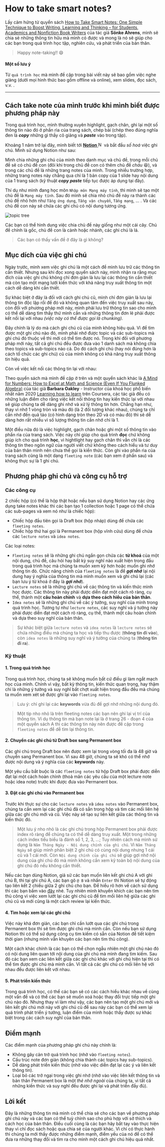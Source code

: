 # How to take smart notes?

Lấy cảm hứng từ quyển sách [How to Take Smart Notes: One Simple Technique to Boost Writing, Learning and Thinking – for Students, Academics and Nonfiction Book Writers](https://www.amazon.com/How-Take-Smart-Notes-Nonfiction-ebook/dp/B06WVYW33Y/ref=sr_1_1?crid=LZQ0IFKKEBFZ&dchild=1&keywords=how+to+take+smart+notes&qid=1611304777&sprefix=how+to+take+s%2Caps%2C412&sr=8-1) của tác giả **Sönke Ahrens**,
mình sẽ chia sẻ những thông tin hữu mà mình có được và mong là nó sẽ giúp cho các bạn trong quá trình học tập, nghiên cứu, và phát triển của bản thân.
> Happy note-taking!! :smile:

#### Một số lưu ý
Từ `quá trình học` mà mình đề cập trong bài viết này sẽ bao gồm việc nghe giảng (dưới mọi hình thức bao gồm offline và online), xem slides, đọc sách, v.v. .

___

## Cách take note của mình trước khi mình biết được phương pháp này
Trong quá trình học, mình thường xuyên highlight, gạch chân, ghi lại một số thông tin nào đó ở phần rìa của trang sách, chép bài (chép theo đúng nghĩa đen là ***copy*** những gì thầy cô giảng và ***paste*** vào trong tập).

Khoảng 1 năm trở lại đây, mình biết tới [**Notion**  <img src="https://upload.wikimedia.org/wikipedia/commons/4/45/Notion_app_logo.png" alt="Notion-logo" width="15"/>](https://www.notion.so/) và bắt đầu *số hoá* việc ghi chú. Mình sử dụng Notion như sau:

Mình chia những ghi chú của mình theo danh mục và chủ đề, trong mỗi chủ đề sẽ có chủ đề con (đôi khi trong chủ đề con có thêm chủ đề *cháu* :laughing:), và trong các chủ đề là những trang notes của mình. Trong nhiều trường hợp, những trang notes này chẳng qua chỉ là 1 bản copy của 1 slide hay nội dung của 1 trang sách (kỹ thuật ***copy paste*** tiếp tục được áp dụng tại đây).

Thí dụ như mình đang học môn `Nhập môn Mạng máy tính`, thì mình sẽ tạo một chủ đề là `Mạng máy tính`. Sau đó mình sẽ chia nhỏ chủ đề này ra thành các chủ đề nhỏ hơn như `Tầng ứng dụng`, `Tầng vận chuyển`, `Tầng mạng`, ... . Và các chủ đề con này sẽ chứa các ghi chú có nội dung tương ứng.

![topic tree](https://cdn.shopify.com/s/files/1/1438/7872/products/topic-tree-cover_grande.jpg?v=1477857286 "")

Các bạn có thể hình dung việc chia chủ đề này giống như một cái cây. Chủ đề chính là gốc, chủ đề con là cành hoặc nhánh, các ghi chú là lá.

> Các bạn có thấy vấn đề ở đây là gì không?

## Mục dích của việc ghi chú
Ngày trước, mình xem việc ghi chú là một cách để mình lưu trữ các thông tin cần thiết.
Nhưng sau khi đọc xong quyển sách này, mình nhận ra rằng mục đích của việc ghi chú không chỉ đơn giản là lưu lại các thông tin cần thiết mà còn tạo một mạng lưới kiến thức với khả năng truy xuất thông tin một cách dễ dàng khi cần thiết.

Sự khác biệt ở đây là đối với cách ghi chú cũ, mình chỉ đơn giản là lưu lại thông tin độc lập rồi để đó và không quan tâm đến việc truy xuất sau này, còn đối với phương pháp mới này, mình phải lưu trữ thông tin sao cho mình có thể dễ dàng tìm thấy thứ mình cần và những thông tin đơn lẻ phải được kết nối lại với nhau *(việc này có thể được gọi là chunking)*.

Đây chính là lý do mà cách ghi chú cũ của mình không hiệu quả. Vì để  tìm được một ghi chú nào đó, mình phải nhớ được topic và các sub-topics mà ghi chú đó thuộc về thì mới có thể tìm được nó. Trong khi đối với phương pháp mới này, tất cả ghi chú đều được đưa vào 1 danh sách mà không chia theo topics và sub-topics nào cả. Do đó cách ghi chú (hay nói đúng hơn là cách tổ chức các ghi chú) cũ của mình không có khả năng truy xuất thông tin hiệu quả.

Còn về việc kết nối các thông tin lại với nhau:

Theo quyển sách mà mình đề cập ở trên và một quyển sách khác là [A Mind for Numbers: How to Excel at Math and Science (Even If You Flunked Algebra)](https://www.amazon.com/Mind-Numbers-Science-Flunked-Algebra/dp/039916524X/ref=sr_1_1?crid=2DOQO4Q0WNG3M&dchild=1&keywords=a+mind+for+numbers&qid=1611374045&sprefix=a+mind+%2Caps%2C414&sr=8-1) của tác giả **Barbara Oakley** - Instructor của khoá học phổ biến nhất năm 2020 [Learning how to learn](https://www.coursera.org/learn/learning-how-to-learn) trên Coursera, các tác giả đều có những luận điểm cho rằng việc kết nối thông tin hay kiến thức lại với nhau sẽ giúp chúng ta dễ dàng ghi nhớ và xử lý thông tin hơn. Chẳng hạn như, thay vì nhớ 1 vòng tròn và màu đỏ (là 2 đối tượng khác nhau), chúng ta chỉ cần nhớ đến quả táo (có hình dạng tròn theo 2D và có màu đỏ) thì sẽ dễ dàng hơn rất nhiều vì số lượng thông tin cần nhớ chỉ là 1.

Một điều nữa đó là việc highlight, gạch chân hoặc ghi một số thông tin vào phần rìa của trang sách. Việc này chỉ giúp cho quá trình **đọc** chứ không giúp ích cho quá trình **học**, vì hightlight hay gạch chân thì vẫn chỉ là các thông tin theo ngôn ngữ của người viết chứ không theo cách hiểu và tư duy của bản thân mình nên chưa thể gọi là kiến thức. Còn ghi vào phần rìa của trang sách cũng là một dạng `fleeting note` (các bạn xem ở phần sau) và không thực sự là 1 ghi chú.

## Phương pháp ghi chú và công cụ hỗ trợ
### Các công cụ
2 chiếc hộp (có thể là hộp thật hoặc nếu bạn sử dụng Notion hay các ứng dụng take notes khác thì các bạn tạo 1 collection hoặc 1 page có thể chứa các sub-pages và xem nó như là chiếc hộp):
- Chiếc hộp đầu tiên gọi là Draft box (hộp nháp) dùng để chứa các `fleeting notes`.
- Chiếc hộp thứ hai gọi là Permanent box (hộp vĩnh cửu) dùng để chứa các `lecture notes` và `idea notes`.

Các loại notes:
- `Fleeting notes` sẽ là những ghi chú ngắn gọn chứa các **từ khoá** của một nội dung, chủ đề, câu hỏi hay bất kỳ suy nghĩ nào xuất hiện trong đầu trong quá trình học mà chúng ta muốn xem kỹ hơn hoặc muốn ghi nhớ thông tin đó. Chức năng chính của `fleeting notes` là để ***gợi nhớ*** lại nội dung hay ý nghĩa của thông tin mà mình muốn xem và ghi chú lại (các bạn lưu ý từ khoá ở đây là ***gợi nhớ***).
- `Lecture notes` sẽ là những ghi chú về các thông tin và kiến thức mình học được. Các thông tin này phải được diễn đạt một cách rõ ràng, cụ thể, thành một **câu hoàn chỉnh** và **dựa theo cách hiểu của bản thân**.
- `Idea notes` sẽ là những ghi chú về các ý tưởng, suy nghĩ của mình trong quá trình học. Tương tự như `lecture notes`, các suy nghĩ và ý tưởng này phải được diễn đạt một cách rõ ràng, cụ thể, thành một câu hoàn chỉnh và dựa theo suy nghĩ của bản thân.

> Sự khác biệt giữa `lecture notes` và `idea notes` là `lecture notes` sẽ chứa những điều mà chúng ta học và tiếp thu được (**thông tin đi vào**), còn `idea notes` là những suy nghĩ và ý tưởng của chúng ta (**thông tin đi ra**).

### Kỹ thuật
#### 1. Trong quá trình học
Trong quá trình học, chúng ta sẽ không muốn bất cứ điều gì làm ngắt mạch học của mình. Chính vì vậy, bất kỳ thông tin, kiến thức quan trọng, hay thậm chí là những ý tưởng và suy nghĩ bất chợt xuất hiện trong đầu đều mà chúng ta muốn xem xét sẽ được ghi lại vào `fleeting notes`.
> Lưu ý: chỉ ghi lại các **keywords** vừa đủ để gợi nhớ những nội dung đó.

> Một tip nho nhỏ là trên fleeting notes các bạn nên ghi lại vị trí của thông tin. Ví dụ thông tin mà bạn note lại là ở trang 26 - đoạn 4 của một quyển sách A thì các thông tin này nên được đề cập trong `fleeting notes` để dễ tìm lại thông tin.

#### 2. Chuyển các ghi chú từ Draft box sang Permanent box
Các ghi chú trong Draft box nên được xem lại trong vòng tối đa là 48 giờ và chuyển sang Permanent box. Vì sau 48 giờ, chúng ta sẽ khó có thể nhớ được nội dung và ý nghĩa của các **keywords** này.

Một yêu cầu bắt buộc là các `fleeting notes` từ hộp Draft box phải được diễn đạt lại một cách hoàn chỉnh (thoả mãn các yêu cầu của một lecture note hoặc idea note) trước khi được đưa vào Permanent box.

#### 3. Đặt các ghi chú vào Permanent box
Trước khi thực sự cho các `lecture notes` và `idea notes` vào Permanent box, chúng ta cần xem lại các ghi chú đã có sẵn trong hộp và tìm các mối liên hệ giữa các ghi chú mới và cũ. Việc này sẽ tạo sự liên kết giữa các thông tin và kiến thức đó.

> Một lưu ý nho nhỏ là các ghi chú trong hộp Permanent box phải được index rõ ràng để chúng ta có thể dễ dàng truy xuất. Một trong những cách index tiểu biểu là đánh số 1, 2, 3, ...; Tuy nhiên cách mà mình sử dụng là `Năm Tháng Ngày - Nội dung chính của ghi chú`. Vì `Năm Tháng Ngày` sẽ giúp mình phân biệt 2 ghi chú có cùng nội dung nhưng 1 cái cũ và 1 cái mới. Còn `Nội dung chính của ghi chú` sẽ giúp gợi nhớ nội dung của ghi chú đó mà mình không cần xem kỹ toàn bộ nội dung của ghi chú đó nếu không cần thiết.

Nếu các bạn dùng Notion, giả sử các bạn muốn liên kết ghi chú A với ghi chú B, thì tại ghi chú A, các bạn gõ `@ B` và nhấn `Enter` thì Notion sẽ tự động tạo liên kết 2 chiều giữa 2 ghi chú cho bạn. Để hiểu rõ hơn về cách sử dụng thì các bạn bấm vào [đây](https://www.notion.so/guides/reminders-and-mentions) nhé. Tuy nhiên mình khuyến khích các bạn nên tìm thủ công vì việc xem lướt lại các ghi chú cũ để tìm mối liên hệ giữa các ghi chú cũ và mới cũng là một cách review lại kiến thức.

#### 4. Tìm hoặc xem lại các ghi chú
Việc này khá đơn giản, các bạn chỉ cần lướt qua các ghi chú trong Permanent box thì sẽ tìm được ghi chú mà mình cần. Còn nếu bạn sử dụng Notion thì có thể sử dụng công cụ tìm kiếm có sẵn của Notion để tiết kiệm thời gian (nhưng mình vẫn khuyên các bạn nên tìm thủ công).

Một cách khác chính là các bạn có thể chọn ngẫu nhiên một ghi chú nào đó có nội dung liên quan tới nội dung của ghi chú mà mình đang tìm kiếm. Sau đó các bạn xem các liên kết giữa các ghi chú khác với ghi chú hiện tại thì có thể tìm được ghi chú mà mình cần. Vì tất cả các ghi chú có mối liên hệ với nhau đều được liên kết với nhau.

#### 5. Phát triển kiến thức
Trong quá trình học, có thể các bạn sẽ có các cách hiểu khác nhau về cùng một vấn đề và có thể các bạn sẽ muốn xoá hoặc thay đổi trực tiếp một ghi chú nào đó. Nhưng thay vì làm như vậy, các bạn nên tạo một ghi chú mới và liên kết ghi chú mới này với ghi chú cũ để sau này các bạn có thể xem lại quá trình phát triển ý tưởng, luận điểm của mình hoặc thấy được sự khác biệt trong các cách suy nghĩ của bản thân.

## Điểm mạnh
Các điểm mạnh của phương pháp ghi chú này chính là:
- Không gây cản trở quá trình học (nhờ vào `fleeting notes`).
- Cấu trúc note đơn giản (không chia thành các topics hay sub-topics).
- Dễ dàng phát triển kiến thức (nhờ vào việc diễn đạt lại các ý và liên kết thông tin).
- Loại bỏ các trở ngại trong việc ghi nhớ (nhờ vào việc liên kết thông tin và bản thân Permanent box là một *thẻ nhớ ngoài* của chúng ta, vì tất cả những kiến thức và suy nghĩ đều được ghi lại và phát triển đầy đủ).

## Lời kết
Đây là những thông tin mà mình có thể chia sẻ cho các bạn về phương pháp ghi chú này và các bạn có thể tuỳ chỉnh sao cho phù hợp với sở thích và cách học của bản thân. Điều cuối cùng là các bạn hãy bắt tay vào thực hiện thay vì chỉ đọc sách hoặc qua chia sẻ của người khác. Vì chỉ có thực hành thì chúng ta mới thấy được những điểm mạnh, điểm yếu của nó để có thể đưa ra những thay đổi và tìm ra cho mình một cách ghi chú hiệu quả nhất.

